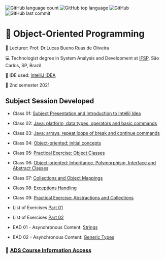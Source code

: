 ![GitHub language count](https://img.shields.io/github/languages/count/souzafcharles/Object-Oriented-Programming)
![GitHub top language](https://img.shields.io/github/languages/top/souzafcharles/Object-Oriented-Programming)
![GitHub](https://img.shields.io/github/license/souzafcharles/Object-Oriented-Programming)
![GitHub last commit](https://img.shields.io/github/last-commit/souzafcharles/Object-Oriented-Programming)


# :symbols: Object-Oriented Programming

:triangular_flag_on_post: Lecturer: Prof. Dr.Lucas Bueno Ruas de Oliveira

:computer: Technologist degree in System Analysis and Development at [IFSP](https://www.ifsp.edu.br/), São Carlos, SP, Brazil

:ticket: IDE used: [IntelliJ IDEA](https://www.jetbrains.com/pt-br/idea/)

:calendar: 2nd semester 2021

## Subject Session Developed

- Class 01: [Subject Presentation and Introduction to Intellij Idea](https://github.com/souzafcharles/Object-Oriented-Programming/tree/master/Class01)
- Class 02: [Java: platform, data types, operators and basic commands](https://github.com/souzafcharles/Object-Oriented-Programming/tree/master/Class02)
- Class 03: [Java: arrays, repeat loops of break and continue commands](https://github.com/souzafcharles/Object-Oriented-Programming/tree/master/Class03)
- Class 04: [Object-oriented: initial concepts](https://github.com/souzafcharles/Object-Oriented-Programming/tree/master/Class04)
- Class 05: [Practical Exercise: Object Classes](https://github.com/souzafcharles/Object-Oriented-Programming/tree/master/Class05) 
- Class 06: [Object-oriented: Inheritance, Polymorphism, Interface and Abstract Classes](https://github.com/souzafcharles/Object-Oriented-Programming/tree/master/Class06)
- Class 07: [Collections and Object Mappings](https://github.com/souzafcharles/Object-Oriented-Programming/tree/master/Class07)
- Class 08: [Exceptions Handling](https://github.com/souzafcharles/Object-Oriented-Programming/tree/master/Class08)
- Class 09: [Practical Exercise: Abstractions and Collections](https://github.com/souzafcharles/Object-Oriented-Programming/tree/master/Class09)

- List of Exercises [Part 01](https://github.com/souzafcharles/Object-Oriented-Programming/tree/master/ExerciseList01)
- List of Exercises [Part 02](https://github.com/souzafcharles/Object-Oriented-Programming/tree/master/ExerciseList02)
- EAD 01 - Asynchronous Content: [Strings](https://github.com/souzafcharles/Object-Oriented-Programming/tree/master/EAD01_AsynchronousContent_Strings)
- EAD 02 - Asynchronous Content: [Generic Types](https://github.com/souzafcharles/Object-Oriented-Programming/tree/master/EAD02_AsynchronousContent_Generic_Types)


### :link: [ADS Course Information Access](https://scl.ifsp.edu.br/index.php/cursos.html?id=116:ads&catid=61)
